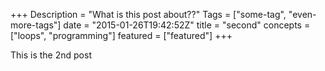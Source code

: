 +++
Description = "What is this post about??"
Tags = ["some-tag", "even-more-tags"]
date = "2015-01-26T19:42:52Z"
title = "second"
concepts = ["loops", "programming"]
featured = ["featured"]
+++

This is the 2nd post
